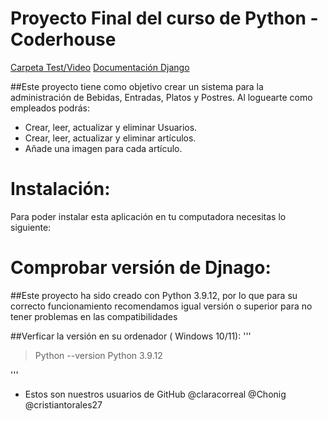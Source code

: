 # Proyecto Final del curso de Python - Coderhouse


[Carpeta Test/Video](https://drive.google.com/drive/folders/1eltTw5lLZWq-fCU1LgbZesDS-CX8GHEU?usp=sharing)
[Documentación Django](https://docs.djangoproject.com/)

##Este proyecto tiene como objetivo crear un sistema para la administración de Bebidas, Entradas, Platos y Postres. Al loguearte como empleados podrás:

- Crear, leer, actualizar y eliminar Usuarios.
- Crear, leer, actualizar y eliminar artículos.
- Añade una imagen para cada artículo.

# Instalación:

Para poder instalar esta aplicación en tu computadora necesitas lo siguiente:

# Comprobar versión de Djnago:

##Este proyecto ha sido creado con Python 3.9.12, por lo que para su correcto funcionamiento recomendamos igual versión o superior para no tener problemas en las compatibilidades

##Verficar la versión en su ordenador ( Windows 10/11):
'''
>Python --version
>Python 3.9.12

'''












- Estos son nuestros usuarios de GitHub 
@claracorreal
@Chonig
@cristiantorales27
